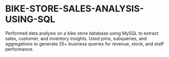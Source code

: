 # BIKE-STORE-SALES-ANALYSIS-USING-SQL
Performed data analysis on a bike store database using MySQL to extract sales, customer, and inventory insights. Used joins, subqueries, and aggregations to generate 25+ business queries for revenue, stock, and staff performance.
